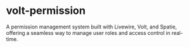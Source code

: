 # volt-permission
A permission management system built with Livewire, Volt, and Spatie, offering a seamless way to manage user roles and access control in real-time.
